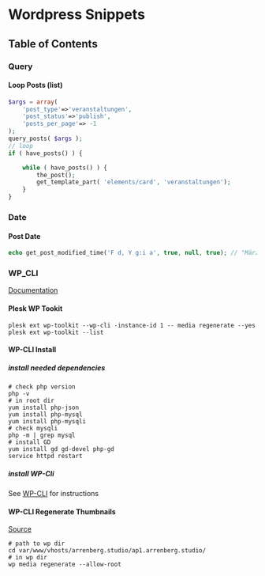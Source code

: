 # Wordpress Snippets

## Table of Contents 

### Query

#### Loop Posts (list)

```php
$args = array(
	'post_type'=>'veranstaltungen', 
	'post_status'=>'publish', 
	'posts_per_page'=> -1
);
query_posts( $args );
// loop
if ( have_posts() ) {

    while ( have_posts() ) {
        the_post();
        get_template_part( 'elements/card', 'veranstaltungen');
    }
}
```

### Date

#### Post Date
```php
echo get_post_modified_time('F d, Y g:i a', true, null, true); // "März 21, 2017 7:02 pm"
```

### WP_CLI
[Documentation](https://developer.wordpress.org/cli/commands/)

#### Plesk WP Tookit

```ssh
plesk ext wp-toolkit --wp-cli -instance-id 1 -- media regenerate --yes
plesk ext wp-toolkit --list
```
#### WP-CLI Install

##### install needed dependencies 

```ssh
# check php version
php -v 
# in root dir
yum install php-json 
yum install php-mysql 
yum install php-mysqli 
# check mysqli
php -m | grep mysql
# install GD
yum install gd gd-devel php-gd
service httpd restart
```

##### install WP-Cli

See [WP-CLI](https://wp-cli.org) for instructions


#### WP-CLI Regenerate Thumbnails
[Source](https://developer.wordpress.org/cli/commands/media/regenerate/)
```ssh
# path to wp dir
cd var/www/vhosts/arrenberg.studio/ap1.arrenberg.studio/ 
# in wp dir
wp media regenerate --allow-root 
```